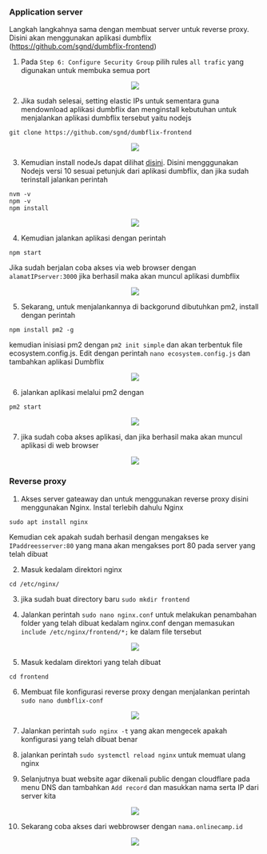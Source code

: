 ### Application server
Langkah langkahnya sama dengan membuat server untuk reverse proxy. Disini akan menggunakan aplikasi dumbflix (https://github.com/sgnd/dumbflix-frontend)

1. Pada `Step 6: Configure Security Group` pilih rules `all trafic` yang digunakan untuk membuka semua port
<p align="center">
    <img src="https://github.com/rifaicham/dumbways-report/blob/main/BOOTCAMP-DEVOPS/week1/assets/awscreateapp1.jpg" />
</p>

2. Jika sudah selesai, setting elastic IPs untuk sementara guna mendownload aplikasi dumbflix dan menginstall kebutuhan untuk menjalankan aplikasi dumbflix tersebut yaitu nodejs
```
git clone https://github.com/sgnd/dumbflix-frontend
```
<p align="center">
    <img src="https://github.com/rifaicham/dumbways-report/blob/main/BOOTCAMP-DEVOPS/week1/assets/awscreateapp2.jpg" />
</p>

3. Kemudian install nodeJs dapat dilihat [disini](https://github.com/rifaicham/dumbways-report/blob/main/week-4/README.md#node-js). Disini mengggunakan Nodejs versi 10 sesuai petunjuk dari aplikasi dumbflix, dan jika sudah terinstall jalankan perintah
```
nvm -v
npm -v
npm install
```
<p align="center">
    <img src="https://github.com/rifaicham/dumbways-report/blob/main/BOOTCAMP-DEVOPS/week1/assets/awscreateapp3.jpg" />
</p>

4. Kemudian jalankan aplikasi dengan perintah 
```
npm start
```
Jika sudah berjalan coba akses via web browser dengan `alamatIPserver:3000` jika berhasil maka akan muncul aplikasi dumbflix
<p align="center">
    <img src="https://github.com/rifaicham/dumbways-report/blob/main/BOOTCAMP-DEVOPS/week1/assets/awscreateapp4.jpg" />
</p>

5. Sekarang, untuk menjalankannya di backgorund dibutuhkan pm2, install dengan perintah
```
npm install pm2 -g
```
kemudian inisiasi pm2 dengan `pm2 init simple` dan akan terbentuk file ecosystem.config.js. Edit dengan perintah `nano ecosystem.config.js` dan tambahkan aplikasi Dumbflix
<p align="center">
    <img src="https://github.com/rifaicham/dumbways-report/blob/main/BOOTCAMP-DEVOPS/week1/assets/awscreateapp5.jpg" />
</p>

6. jalankan aplikasi melalui pm2 dengan 
```
pm2 start
```
<p align="center">
    <img src="https://github.com/rifaicham/dumbways-report/blob/main/BOOTCAMP-DEVOPS/week1/assets/awscreateapp6.jpg" />
</p>

7. jika sudah coba akses aplikasi, dan jika berhasil maka akan muncul aplikasi di web browser
<p align="center">
    <img src="https://github.com/rifaicham/dumbways-report/blob/main/BOOTCAMP-DEVOPS/week1/assets/awscreateapp7.jpg" />
</p>

### Reverse proxy

1. Akses server gateaway dan untuk menggunakan reverse proxy disini menggunakan Nginx. Instal terlebih dahulu Nginx
```
sudo apt install nginx
```
Kemudian cek apakah sudah berhasil dengan mengakses ke `IPaddreesserver:80` yang mana akan mengakses port 80 pada server yang telah dibuat

2. Masuk kedalam direktori nginx    
```
cd /etc/nginx/
```

3. jika sudah buat directory baru `sudo mkdir frontend`

4. Jalankan perintah `sudo nano nginx.conf` untuk melakukan penambahan folder yang telah dibuat kedalam nginx.conf dengan memasukan `include /etc/nginx/frontend/*;` ke dalam file tersebut
<p align="center">
    <img src="https://github.com/rifaicham/dumbways-report/blob/main/BOOTCAMP-DEVOPS/week1/assets/reverse4.jpg" />
</p>

5. Masuk kedalam direktori yang telah dibuat
```
cd frontend
```
6. Membuat file konfigurasi reverse proxy dengan menjalankan perintah `sudo nano dumbflix-conf`
<p align="center">
    <img src="https://github.com/rifaicham/dumbways-report/blob/main/BOOTCAMP-DEVOPS/week1/assets/reverse6.jpg" />
</p>

7. Jalankan perintah `sudo nginx -t` yang akan mengecek apakah konfigurasi yang telah dibuat benar

8. jalankan perintah `sudo systemctl reload nginx` untuk memuat ulang nginx

9. Selanjutnya buat website agar dikenali public dengan cloudflare pada menu DNS dan tambahkan `Add record` dan masukkan nama serta IP dari server kita
<p align="center">
    <img src="https://github.com/rifaicham/dumbways-report/blob/main/BOOTCAMP-DEVOPS/week1/assets/reverse8.jpg" />
</p>

10. Sekarang coba akses dari webbrowser dengan `nama.onlinecamp.id `
<p align="center">
    <img src="https://github.com/rifaicham/dumbways-report/blob/main/BOOTCAMP-DEVOPS/week1/assets/reverse10.jpg" />
</p>
